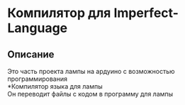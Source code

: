 # Компилятор для Imperfect-Language
## Описание
Это часть проекта лампы на ардуино с возможностью программирования  
*Компилятор языка для лампы  
Он переводит файлы с кодом в программу для лампы
